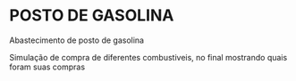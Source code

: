 # POSTO DE GASOLINA
Abastecimento de posto de gasolina

<p>
  Simulação de compra de diferentes combustiveis, no final mostrando quais foram suas compras
</p>
